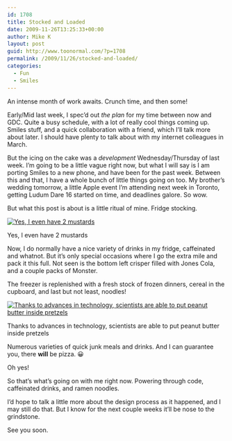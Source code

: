 ```yaml
---
id: 1708
title: Stocked and Loaded
date: 2009-11-26T13:25:33+00:00
author: Mike K
layout: post
guid: http://www.toonormal.com/?p=1708
permalink: /2009/11/26/stocked-and-loaded/
categories:
  - Fun
  - Smiles
---
```

An intense month of work awaits. Crunch time, and then some!

Early/Mid last week, I spec&#8217;d out _the plan_ for my time between now and GDC. Quite a busy schedule, with a lot of really cool things coming up. Smiles stuff, and a quick collaboration with a friend, which I&#8217;ll talk more about later. I should have plenty to talk about with my internet colleagues in March.

But the icing on the cake was a _development_ Wednesday/Thursday of last week. I&#8217;m going to be a little vague right now, but what I will say is I am porting Smiles to a new phone, and have been for the past week. Between this and that, I have a whole bunch of little things going on too. My brother&#8217;s wedding tomorrow, a little Apple event I&#8217;m attending next week in Toronto, getting Ludum Dare 16 started on time, and deadlines galore. So wow.

But what this post is about is a little ritual of mine. Fridge stocking.

<div id="attachment_1709" style="max-width: 650px" class="wp-caption aligncenter">
  <a href="/wp-content/uploads/2009/11/fridge.jpg"><img src="/wp-content/uploads/2009/11/fridge-640x480.jpg" alt="Yes, I even have 2 mustards" title="fridge" width="640" height="480" class="size-large wp-image-1709" srcset="http://blog.toonormal.com/wp-content/uploads/2009/11/fridge-640x480.jpg 640w, http://blog.toonormal.com/wp-content/uploads/2009/11/fridge-450x337.jpg 450w, http://blog.toonormal.com/wp-content/uploads/2009/11/fridge.jpg 1277w" sizes="(max-width: 640px) 100vw, 640px" /></a>
  
  <p class="wp-caption-text">
    Yes, I even have 2 mustards
  </p>
</div>

Now, I do normally have a nice variety of drinks in my fridge, caffeinated and whatnot. But it&#8217;s only special occasions where I go the extra mile and pack it this full. Not seen is the bottom left crisper filled with Jones Cola, and a couple packs of Monster.

The freezer is replenished with a fresh stock of frozen dinners, cereal in the cupboard, and last but not least, noodles!

<div id="attachment_1712" style="max-width: 650px" class="wp-caption aligncenter">
  <a href="/wp-content/uploads/2009/11/noodles.jpg"><img src="/wp-content/uploads/2009/11/noodles-640x480.jpg" alt="Thanks to advances in technology, scientists are able to put peanut butter inside pretzels" title="noodles" width="640" height="480" class="size-large wp-image-1712" srcset="http://blog.toonormal.com/wp-content/uploads/2009/11/noodles-640x480.jpg 640w, http://blog.toonormal.com/wp-content/uploads/2009/11/noodles-450x337.jpg 450w, http://blog.toonormal.com/wp-content/uploads/2009/11/noodles.jpg 1277w" sizes="(max-width: 640px) 100vw, 640px" /></a>
  
  <p class="wp-caption-text">
    Thanks to advances in technology, scientists are able to put peanut butter inside pretzels
  </p>
</div>

Numerous varieties of quick junk meals and drinks. And I can guarantee you, there **will** be pizza. 😀

Oh yes!

So that&#8217;s what&#8217;s going on with me right now. Powering through code, caffeinated drinks, and ramen noodles.

I&#8217;d hope to talk a little more about the design process as it happened, and I may still do that. But I know for the next couple weeks it&#8217;ll be nose to the grindstone.

See you soon.